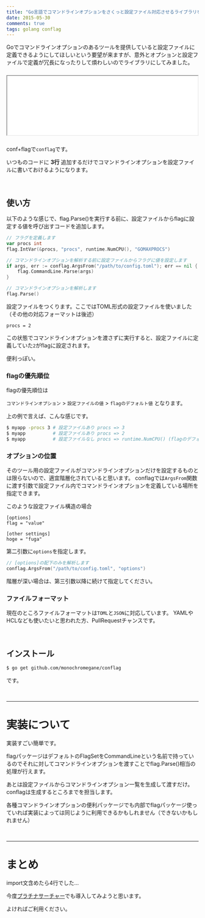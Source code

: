 ```yaml
---
title: "Go言語でコマンドラインオプションをさくっと設定ファイル対応させるライブラリをつくった"
date: 2015-05-30
comments: true
tags: golang conflag
---
```


Goでコマンドラインオプションのあるツールを提供していると設定ファイルに定義できるようにしてほしいという要望が来ますが、意外とオプションと設定ファイルで定義が冗長になったりして煩わしいのでライブラリにしてみました。

<iframe src="//hatenablog-parts.com/embed?url=https%3A%2F%2Fgithub.com%2Fmonochromegane%2Fconflag" title="monochromegane/conflag" class="embed-card embed-webcard" scrolling="no" frame    border="0" style="width: 100%; height: 155px; max-width: 500px; margin: 10px 0px;">&lt;a href="https://github.com/monochromegane/conflag"&gt;monochromegane/conflag&lt;/a&gt;</iframe>

conf+flagで`conflag`です。

いつものコードに **3行** 追加するだけでコマンドラインオプションを設定ファイルに書いておけるようになります。

<br />

## 使い方

以下のような感じで、flag.Parse()を実行する前に、設定ファイルからflagに設定する値を呼び出すコードを追加します。

```go
// フラグを定義します
var procs int
flag.IntVar(&procs, "procs", runtime.NumCPU(), "GOMAXPROCS")

// コマンドラインオプションを解析する前に設定ファイルからフラグに値を設定します
if args, err := conflag.ArgsFrom("/path/to/config.toml"); err == nil {
	flag.CommandLine.Parse(args)
}

// コマンドラインオプションを解析します
flag.Parse()
```

設定ファイルをつくります。ここではTOML形式の設定ファイルを使いました（その他の対応フォーマットは後述）

```
procs = 2
```

この状態でコマンドラインオプションを渡さずに実行すると、設定ファイルに定義していた`2`がflagに設定されます。

便利っぽい。


### flagの優先順位

flagの優先順位は

`コマンドラインオプション` > `設定ファイルの値` > `flagのデフォルト値` となります。

上の例で言えば、こんな感じです。

```sh
$ myapp -procs 3 # 設定ファイルあり procs => 3
$ myapp          # 設定ファイルあり procs => 2
$ myapp          # 設定ファイルなし procs => runtime.NumCPU() (flagのデフォルト値)
```

### オプションの位置

そのツール用の設定ファイルがコマンドラインオプションだけを設定するものとは限らないので、適宜階層化されていると思います。
conflagでは`ArgsFrom`関数に渡す引数で設定ファイル内でコマンドラインオプションを定義している場所を指定できます。

このような設定ファイル構造の場合

```
[options]
flag = "value"

[other settings]
hoge = "fuga"
```

第二引数に`options`を指定します。

```go
// [options]の配下のみを解析します
conflag.ArgsFrom("/path/to/config.toml", "options")
```

階層が深い場合は、第三引数以降に続けて指定してください。

### ファイルフォーマット

現在のところファイルフォーマットは`TOML`と`JSON`に対応しています。
YAMLやHCLなども使いたいと思われた方、PullRequestチャンスです。

<br />

## インストール

```sh
$ go get github.com/monochromegane/conflag
```

です。

<br />

---

# 実装について

実装すごい簡単です。

flagパッケージはデフォルトのFlagSetをCommandLineという名前で持っているのでそれに対してコマンドラインオプションを渡すことでflag.Parse()相当の処理が行えます。

あとは設定ファイルからコマンドラインオプション一覧を生成して渡すだけ。
conflagは生成するところまでを担当します。

各種コマンドラインオプションの便利パッケージでも内部でflagパッケージ使っていれば実装によっては同じように利用できるかもしれません（できないかもしれません）

<br />

---

# まとめ

import文含めたら4行でした...

今度[プラチナサーチャー](https://github.com/monochromegane/the_platinum_searcher)でも導入してみようと思います。

よければご利用ください。

